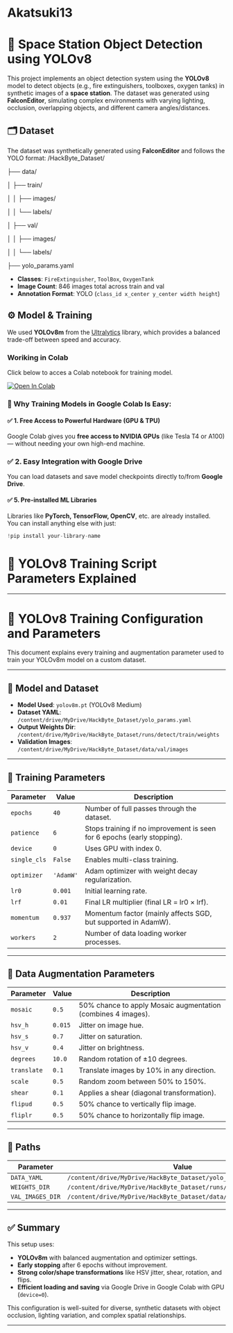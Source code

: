 # Akatsuki13

# 🚀 Space Station Object Detection using YOLOv8

This project implements an object detection system using the **YOLOv8** model to detect objects (e.g., fire extinguishers, toolboxes, oxygen tanks) in synthetic images of a **space station**. The dataset was generated using **FalconEditor**, simulating complex environments with varying lighting, occlusion, overlapping objects, and different camera angles/distances.

## 🗂️ Dataset

The dataset was synthetically generated using **FalconEditor** and follows the YOLO format:
/HackByte_Dataset/

├── data/

│ ├── train/

│ │ ├── images/

│ │ └── labels/

│ ├── val/

│ │ ├── images/

│ │ └── labels/

├── yolo_params.yaml


- **Classes**: `FireExtinguisher`, `ToolBox`, `OxygenTank`
- **Image Count**: 846 images total across train and val
- **Annotation Format**: YOLO (`class_id x_center y_center width height`)

## ⚙️ Model & Training

We used **YOLOv8m** from the [Ultralytics](https://github.com/ultralytics/ultralytics) library, which provides a balanced trade-off between speed and accuracy.

### Woriking in Colab
Click below to acces a Colab notebook for training model.

<a href="https://colab.research.google.com/drive/1uqmggmGkMwa2eB0H0kID77_l6EOKP-H2?usp=sharing" target="_parent"><img src="https://colab.research.google.com/assets/colab-badge.svg" alt="Open In Colab"/></a>

### 🚀 Why Training Models in Google Colab Is Easy:

#### ✅ 1. Free Access to Powerful Hardware (GPU & TPU)
Google Colab gives you **free access to NVIDIA GPUs** (like Tesla T4 or A100) — without needing your own high-end machine.

### ✅ 2. Easy Integration with Google Drive
You can load datasets and save model checkpoints directly to/from **Google Drive**.

#### ✅ 5. Pre-installed ML Libraries
Libraries like **PyTorch, TensorFlow, OpenCV**, etc. are already installed.  
You can install anything else with just:

```python
!pip install your-library-name
```



# 🧠 YOLOv8 Training Script Parameters Explained

---

# 🚀 YOLOv8 Training Configuration and Parameters

This document explains every training and augmentation parameter used to train your YOLOv8m model on a custom dataset.

---

## 🧠 Model and Dataset

- **Model Used**: `yolov8m.pt` (YOLOv8 Medium)
- **Dataset YAML**: `/content/drive/MyDrive/HackByte_Dataset/yolo_params.yaml`
- **Output Weights Dir**: `/content/drive/MyDrive/HackByte_Dataset/runs/detect/train/weights`
- **Validation Images**: `/content/drive/MyDrive/HackByte_Dataset/data/val/images`

---

## 📌 Training Parameters

| Parameter     | Value     | Description |
|---------------|-----------|-------------|
| `epochs`      | `40`      | Number of full passes through the dataset. |
| `patience`    | `6`       | Stops training if no improvement is seen for 6 epochs (early stopping). |
| `device`      | `0`       | Uses GPU with index 0. |
| `single_cls`  | `False`   | Enables multi-class training. |
| `optimizer`   | `'AdamW'` | Adam optimizer with weight decay regularization. |
| `lr0`         | `0.001`   | Initial learning rate. |
| `lrf`         | `0.01`    | Final LR multiplier (final LR = lr0 × lrf). |
| `momentum`    | `0.937`   | Momentum factor (mainly affects SGD, but supported in AdamW). |
| `workers`     | `2`       | Number of data loading worker processes. |

---

## 🎨 Data Augmentation Parameters



| Parameter     | Value  | Description |
|---------------|--------|-------------|
| `mosaic`      | `0.5`  | 50% chance to apply Mosaic augmentation (combines 4 images). |
| `hsv_h`       | `0.015`| Jitter on image hue. |
| `hsv_s`       | `0.7`  | Jitter on saturation. |
| `hsv_v`       | `0.4`  | Jitter on brightness. |
| `degrees`     | `10.0` | Random rotation of ±10 degrees. |
| `translate`   | `0.1`  | Translate images by 10% in any direction. |
| `scale`       | `0.5`  | Random zoom between 50% to 150%. |
| `shear`       | `0.1`  | Applies a shear (diagonal transformation). |
| `flipud`      | `0.5`  | 50% chance to vertically flip image. |
| `fliplr`      | `0.5`  | 50% chance to horizontally flip image. |

---

## 📁 Paths

| Parameter        | Value |
|------------------|-------|
| `DATA_YAML`      | `/content/drive/MyDrive/HackByte_Dataset/yolo_params.yaml` |
| `WEIGHTS_DIR`    | `/content/drive/MyDrive/HackByte_Dataset/runs/detect/train/weights` |
| `VAL_IMAGES_DIR` | `/content/drive/MyDrive/HackByte_Dataset/data/val/images` |

---

## ✅ Summary

This setup uses:
- **YOLOv8m** with balanced augmentation and optimizer settings.
- **Early stopping** after 6 epochs without improvement.
- **Strong color/shape transformations** like HSV jitter, shear, rotation, and flips.
- **Efficient loading and saving** via Google Drive in Google Colab with GPU (`device=0`).

This configuration is well-suited for diverse, synthetic datasets with object occlusion, lighting variation, and complex spatial relationships.

---




